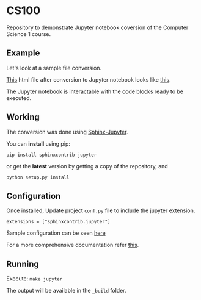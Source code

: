 # CS100
Repository to demonstrate Jupyter notebook coversion of the Computer Science 1 course. 

## Example
Let's look at a sample file conversion. 

[This](https://github.com/Anuj-Chauhan/CS100/blob/master/_build/html/lecture_notes/lec02_calculator.html) html file after conversion to Jupyter notebook looks like [this](https://github.com/Anuj-Chauhan/CS100/blob/master/_build/jupyter/lecture_notes/lec02_calculator.ipynb).

The Jupyter notebook is interactable with the code blocks ready to be executed. 

## Working
The conversion was done using [Sphinx-Jupyter](https://sphinxcontrib-jupyter.readthedocs.io/en/latest/). 

You can **install** using pip:

   `pip install sphinxcontrib-jupyter`

or get the **latest** version by getting a copy of the repository, and

   `python setup.py install`
   
## Configuration
   
Once installed, Update project ``conf.py`` file to include the jupyter extension.

``extensions = ["sphinxcontrib.jupyter"]``

Sample configuration can be seen [here](https://github.com/QuantEcon/sphinxcontrib-jupyter.minimal/blob/master/conf.py)

For a more comprehensive documentation refer [this](https://sphinxcontrib-jupyter.readthedocs.io/en/latest/).

## Running
Execute:
``make jupyter``

The output will be available in the ``_build`` folder.
